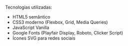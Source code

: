 Tecnologias utilizadas:

- HTML5 semântico
- CSS3 moderno (Flexbox, Grid, Media Queries)
- JavaScript Vanilla
- Google Fonts (Playfair Display, Roboto, Clicker Script)
- Ícones SVG para redes sociais
